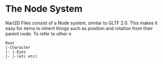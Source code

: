 # The Node System
Nari2D Files consist of a Node system, similar to GLTF 2.0. This makes it easy for items to inherit
things such as position and rotation from their parent node. To refer to other n
```
Root
|-Character
|- |-Eyes
|- |-(etc etc)
```